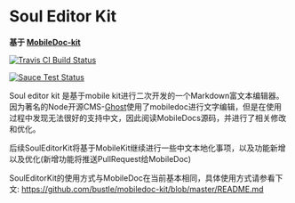 # Soul Editor Kit
**基于 [MobileDoc-kit](https://github.com/bustle/mobiledoc-kit)** 

[![Travis CI Build Status](https://travis-ci.org/bustle/mobiledoc-kit.svg?branch=master)](https://travis-ci.org/bustle/mobiledoc-kit)

[![Sauce Test Status](https://saucelabs.com/browser-matrix/mobiledoc-kit.svg)](https://saucelabs.com/u/mobiledoc-kit)

Soul editor kit 是基于mobile kit进行二次开发的一个Markdown富文本编辑器。
因为著名的Node开源CMS-[Ghost](docs.ghost.org)使用了mobiledoc进行文字编辑，但是在使用过程中发现无法很好的支持中文，因此阅读MobileDocs源码，并进行了相关修改和优化。

后续SoulEditorKit将基于MobileKit继续进行一些中文本地化事项，以及功能新增以及优化(新增功能将推送PullRequest给MobileDoc)

SoulEditorKit的使用方式与MobileDoc在当前基本相同，具体使用方式请参看下文:
https://github.com/bustle/mobiledoc-kit/blob/master/README.md

